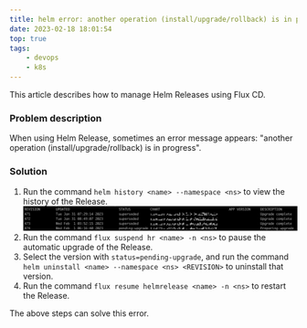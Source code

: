 ```yaml
---
title: helm error: another operation (install/upgrade/rollback) is in progress, solution
date: 2023-02-18 18:01:54
top: true
tags:
    - devops
    - k8s
---
```

This article describes how to manage Helm Releases using Flux CD.

### Problem description

When using Helm Release, sometimes an error message appears: "another operation (install/upgrade/rollback) is in progress".

### Solution

1. Run the command `helm history <name> --namespace <ns>` to view the history of the Release.
![/medias/1675238086770.jpeg](/medias/1675238086770.jpeg)
2. Run the command `flux suspend hr <name> -n <ns>` to pause the automatic upgrade of the Release.
3. Select the version with `status=pending-upgrade`, and run the command `helm uninstall <name> --namespace <ns> <REVISION>` to uninstall that version.
4. Run the command `flux resume helmrelease <name> -n <ns>` to restart the Release.

The above steps can solve this error.
